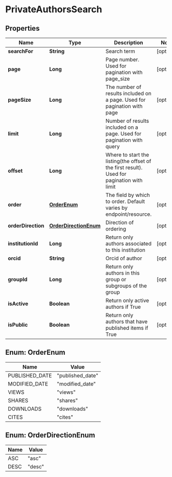 
# PrivateAuthorsSearch

## Properties
Name | Type | Description | Notes
------------ | ------------- | ------------- | -------------
**searchFor** | **String** | Search term |  [optional]
**page** | **Long** | Page number. Used for pagination with page_size |  [optional]
**pageSize** | **Long** | The number of results included on a page. Used for pagination with page |  [optional]
**limit** | **Long** | Number of results included on a page. Used for pagination with query |  [optional]
**offset** | **Long** | Where to start the listing(the offset of the first result). Used for pagination with limit |  [optional]
**order** | [**OrderEnum**](#OrderEnum) | The field by which to order. Default varies by endpoint/resource. |  [optional]
**orderDirection** | [**OrderDirectionEnum**](#OrderDirectionEnum) | Direction of ordering |  [optional]
**institutionId** | **Long** | Return only authors associated to this institution |  [optional]
**orcid** | **String** | Orcid of author |  [optional]
**groupId** | **Long** | Return only authors in this group or subgroups of the group |  [optional]
**isActive** | **Boolean** | Return only active authors if True |  [optional]
**isPublic** | **Boolean** | Return only authors that have published items if True |  [optional]


<a name="OrderEnum"></a>
## Enum: OrderEnum
Name | Value
---- | -----
PUBLISHED_DATE | &quot;published_date&quot;
MODIFIED_DATE | &quot;modified_date&quot;
VIEWS | &quot;views&quot;
SHARES | &quot;shares&quot;
DOWNLOADS | &quot;downloads&quot;
CITES | &quot;cites&quot;


<a name="OrderDirectionEnum"></a>
## Enum: OrderDirectionEnum
Name | Value
---- | -----
ASC | &quot;asc&quot;
DESC | &quot;desc&quot;



